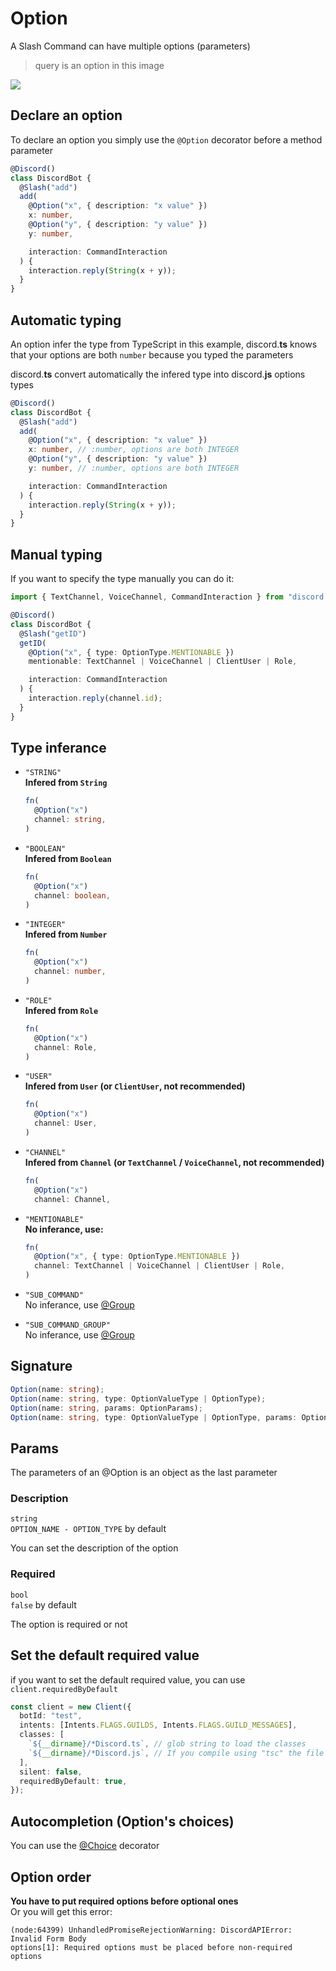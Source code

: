 # Option

A Slash Command can have multiple options (parameters)

> query is an option in this image

![](/discord.ts/options.png)

## Declare an option

To declare an option you simply use the `@Option` decorator before a method parameter

```ts
@Discord()
class DiscordBot {
  @Slash("add")
  add(
    @Option("x", { description: "x value" })
    x: number,
    @Option("y", { description: "y value" })
    y: number,

    interaction: CommandInteraction
  ) {
    interaction.reply(String(x + y));
  }
}
```

## Automatic typing

An option infer the type from TypeScript in this example, discord.**ts** knows that your options are both `number` because you typed the parameters

discord.**ts** convert automatically the infered type into discord.**js** options types

```ts
@Discord()
class DiscordBot {
  @Slash("add")
  add(
    @Option("x", { description: "x value" })
    x: number, // :number, options are both INTEGER
    @Option("y", { description: "y value" })
    y: number, // :number, options are both INTEGER

    interaction: CommandInteraction
  ) {
    interaction.reply(String(x + y));
  }
}
```

## Manual typing

If you want to specify the type manually you can do it:

```ts
import { TextChannel, VoiceChannel, CommandInteraction } from "discord.js";

@Discord()
class DiscordBot {
  @Slash("getID")
  getID(
    @Option("x", { type: OptionType.MENTIONABLE })
    mentionable: TextChannel | VoiceChannel | ClientUser | Role,

    interaction: CommandInteraction
  ) {
    interaction.reply(channel.id);
  }
}
```

## Type inferance

- `"STRING"`  
  **Infered from `String`**

  ```ts
  fn(
    @Option("x")
    channel: string,
  )
  ```

- `"BOOLEAN"`  
  **Infered from `Boolean`**

  ```ts
  fn(
    @Option("x")
    channel: boolean,
  )
  ```

- `"INTEGER"`  
  **Infered from `Number`**

  ```ts
  fn(
    @Option("x")
    channel: number,
  )
  ```

- `"ROLE"`  
  **Infered from `Role`**

  ```ts
  fn(
    @Option("x")
    channel: Role,
  )
  ```

- `"USER"`  
  **Infered from `User` (or `ClientUser`, not recommended)**

  ```ts
  fn(
    @Option("x")
    channel: User,
  )
  ```

- `"CHANNEL"`  
  **Infered from `Channel` (or `TextChannel` / `VoiceChannel`, not recommended)**

  ```ts
  fn(
    @Option("x")
    channel: Channel,
  ```

- `"MENTIONABLE"`  
  **No inferance, use:**

  ```ts
  fn(
    @Option("x", { type: OptionType.MENTIONABLE })
    channel: TextChannel | VoiceChannel | ClientUser | Role,
  )
  ```

- `"SUB_COMMAND"`  
  No inferance, use [@Group](/decorators/group/)
- `"SUB_COMMAND_GROUP"`  
  No inferance, use [@Group](/decorators/group/)

## Signature

```ts
Option(name: string);
Option(name: string, type: OptionValueType | OptionType);
Option(name: string, params: OptionParams);
Option(name: string, type: OptionValueType | OptionType, params: OptionParams);
```

## Params

The parameters of an @Option is an object as the last parameter

### Description

`string`  
`OPTION_NAME - OPTION_TYPE` by default

You can set the description of the option

### Required

`bool`  
`false` by default

The option is required or not

## Set the default required value

if you want to set the default required value, you can use `client.requiredByDefault`

```ts
const client = new Client({
  botId: "test",
  intents: [Intents.FLAGS.GUILDS, Intents.FLAGS.GUILD_MESSAGES],
  classes: [
    `${__dirname}/*Discord.ts`, // glob string to load the classes
    `${__dirname}/*Discord.js`, // If you compile using "tsc" the file extension change to .js
  ],
  silent: false,
  requiredByDefault: true,
});
```

## Autocompletion (Option's choices)

You can use the [@Choice](/decorators/choice/) decorator

## Option order

**You have to put required options before optional ones**  
Or you will get this error:

```
(node:64399) UnhandledPromiseRejectionWarning: DiscordAPIError: Invalid Form Body
options[1]: Required options must be placed before non-required options
```
